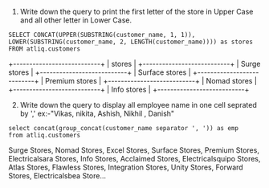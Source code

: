 1. Write down the query to print the first letter of the store in Upper Case and all other letter in Lower Case.
```
SELECT CONCAT(UPPER(SUBSTRING(customer_name, 1, 1)), LOWER(SUBSTRING(customer_name, 2, LENGTH(customer_name)))) as stores
FROM atliq.customers
```
+---------------------------+
|       stores              |
+---------------------------+
|       Surge stores        |
+---------------------------+
|       Surface stores      |
+---------------------------+
|       Premium stores      |
+---------------------------+
|       Nomad stores        |
+---------------------------+
|       Info stores         |
+---------------------------+

2. Write down the query to display all employee name in one cell seprated by ',' ex:-"Vikas, nikita, Ashish, Nikhil , Danish"
```
select concat(group_concat(customer_name separator ', ')) as emp
from atliq.customers
```
Surge Stores, Nomad Stores, Excel Stores, Surface Stores, Premium Stores, Electricalsara Stores, Info Stores, Acclaimed Stores, Electricalsquipo Stores, Atlas Stores, Flawless Stores, Integration Stores, Unity Stores, Forward Stores, Electricalsbea Store...

